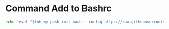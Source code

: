 # Command Add to Bashrc

```bash
echo 'eval "$(oh-my-posh init bash --config https://raw.githubusercontent.com/ChongZhiJie0216/Env-Terminal/main/blueish%2BEDM115.omp.json)"' >> ~/.bashrc
```
